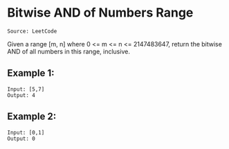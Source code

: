 # Bitwise AND of Numbers Range

```Source: LeetCode```

Given a range [m, n] where 0 <= m <= n <= 2147483647, return the bitwise AND of all numbers in this range, inclusive.

## Example 1:
```
Input: [5,7]
Output: 4
```
## Example 2:
```
Input: [0,1]
Output: 0
```